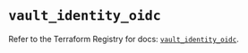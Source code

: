 # `vault_identity_oidc`

Refer to the Terraform Registry for docs: [`vault_identity_oidc`](https://registry.terraform.io/providers/hashicorp/vault/5.0.0/docs/resources/identity_oidc).
